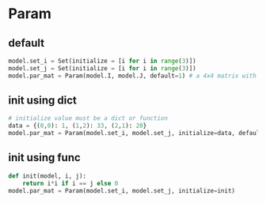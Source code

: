 # Param

## default
```py
model.set_i = Set(initialize = [i for i in range(3)])  
model.set_j = Set(initialize = [i for i in range(3)])
model.par_mat = Param(model.I, model.J, default=1) # a 4x4 matrix with initial values of 1
```

## init using dict
```py
# initialize value must be a dict or function
data = {(0,0): 1, (1,2): 33, (2,1): 20}
model.par_mat = Param(model.set_i, model.set_j, initialize=data, default=0) # others are zeros
```

## init using func
```py
def init(model, i, j):
    return i*i if i == j else 0
model.par_mat = Param(model.set_i, model.set_j, initialize=init)
```
